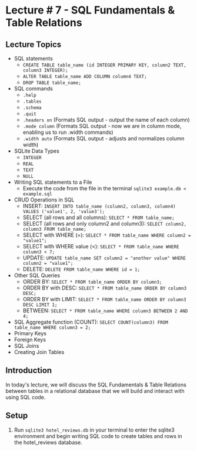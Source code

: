 # Lecture # 7 - SQL Fundamentals & Table Relations

## Lecture Topics

- SQL statements
  - `CREATE TABLE table_name (id INTEGER PRIMARY KEY, column2 TEXT, column3 INTEGER);`
  - `ALTER TABLE table_name ADD COLUMN column4 TEXT;`
  - `DROP TABLE table_name;`
- SQL commands
  - `.help`
  - `.tables`
  - `.schema`
  - `.quit`
  - `.headers on` (Formats SQL output - output the name of each column)
  - `.mode column` (Formats SQL output - now we are in column mode, enabling us to run .width commands)
  - `.width auto` (Formats SQL output - adjusts and normalizes column width)
- SQLite Data Types
  - `INTEGER`
  - `REAL`
  - `TEXT`
  - `NULL`
- Writing SQL statements to a File
  - Execute the code from the file in the terminal `sqlite3 example.db < example.sql`
- CRUD Operations in SQL
  - INSERT: `INSERT INTO table_name (column2, column3, column4) VALUES ('value1', 2, 'value3');`
  - SELECT (all rows and all columns): `SELECT * FROM table_name;`
  - SELECT (all rows and only column2 and column3): `SELECT column2, column3 FROM table_name;`
  - SELECT with WHERE (=): `SELECT * FROM table_name WHERE column2 = "value1";`
  - SELECT with WHERE value (<): `SELECT * FROM table_name WHERE column3 < 7;`
  - UPDATE: `UPDATE table_name SET column2 = "another value" WHERE column2 = "value1";`
  - DELETE: `DELETE FROM table_name WHERE id = 1;`
- Other SQL Queries
  - ORDER BY: `SELECT * FROM table_name ORDER BY column3;`
  - ORDER BY with DESC: `SELECT * FROM table_name ORDER BY column3 DESC;`
  - ORDER BY with LIMIT: `SELECT * FROM table_name ORDER BY column3 DESC LIMIT 1;`
  - BETWEEN: `SELECT * FROM table_name WHERE column3 BETWEEN 2 AND 4;`
- SQL Aggregate function (COUNT): `SELECT COUNT(column3) FROM table_name WHERE column3 = 2;`
- Primary Keys
- Foreign Keys
- SQL Joins
- Creating Join Tables

## Introduction

In today's lecture, we will discuss the SQL Fundamentals & Table Relations between tables in a relational database that we will build and interact with using SQL code.

## Setup

1. Run `sqlite3 hotel_reviews.db` in your terminal to enter the sqlite3 environment and begin writing SQL code to create tables and rows in the hotel_reviews database.
